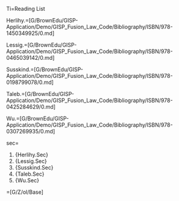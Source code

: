Ti=Reading List

Herlihy.=[G/BrownEdu/GISP-Application/Demo/GISP_Fusion_Law_Code/Bibliography/ISBN/978-1450349925/0.md]

Lessig.=[G/BrownEdu/GISP-Application/Demo/GISP_Fusion_Law_Code/Bibliography/ISBN/978-0465039142/0.md]

Susskind.=[G/BrownEdu/GISP-Application/Demo/GISP_Fusion_Law_Code/Bibliography/ISBN/978-0198799078/0.md]

Taleb.=[G/BrownEdu/GISP-Application/Demo/GISP_Fusion_Law_Code/Bibliography/ISBN/978-0425284629/0.md]

Wu.=[G/BrownEdu/GISP-Application/Demo/GISP_Fusion_Law_Code/Bibliography/ISBN/978-0307269935/0.md]

sec=<ol><li>{Herlihy.Sec}<li>{Lessig.Sec}<li>{Susskind.Sec}<li>{Taleb.Sec}<li>{Wu.Sec}</ol> 

=[G/Z/ol/Base]
